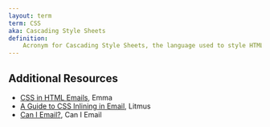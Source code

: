 ```yaml
---
layout: term
term: CSS
aka: Cascading Style Sheets
definition:
    Acronym for Cascading Style Sheets, the language used to style HTML email campaigns, as well as enable certain types of animation or interactivity. Varying support across email clients leads to email’s inconsistency and rendering differences.
---
```


## Additional Resources

- [CSS in HTML Emails](https://content.myemma.com/blog/css-in-html-emails-what-you-need-to-know-to-get-started), Emma
- [A Guide to CSS Inlining in Email](https://www.litmus.com/blog/a-guide-to-css-inlining-in-email/), Litmus
- [Can I Email?](https://www.caniemail.com), Can I Email
 
